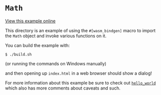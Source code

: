 # `Math`

[View this example online](https://webassembly.studio/?f=ffnm4kpzmib)

This directory is an example of using the `#[wasm_bindgen]` macro to import the
`Math` object and invoke various functions on it.

You can build the example with:

```
$ ./build.sh
```

(or running the commands on Windows manually)

and then opening up `index.html` in a web browser should show a dialog!

For more information about this example be sure to check out
[`hello_world`][hello] which also has more comments about caveats and such.

[hello]: https://github.com/alexcrichton/wasm-bindgen/tree/master/examples/hello_world
